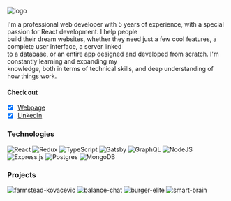 ![logo](https://user-images.githubusercontent.com/101182691/174660783-73c7109b-c85d-4d9f-85c1-0a6252f42c39.gif)

I'm a professional web developer with 5 years of experience, with a special passion for React development. I help people  
build their dream websites, whether they need just a few cool features, a complete user interface, a server linked  
to a database, or an entire app designed and developed from scratch. I'm constantly learning and expanding my  
knowledge, both in terms of technical skills, and deep understanding of how things work.  
#### Check out
- [x] [Webpage](https://thorn29.github.io)
- [x] [LinkedIn](https://www.linkedin.com/in/marko-mutic/)

### Technologies 
![React](https://img.shields.io/badge/react-%2320232a.svg?style=for-the-badge&logo=react&logoColor=%2361DAFB) ![Redux](https://img.shields.io/badge/redux-%23593d88.svg?style=for-the-badge&logo=redux&logoColor=white) ![TypeScript](https://img.shields.io/badge/typescript-%23007ACC.svg?style=for-the-badge&logo=typescript&logoColor=white) ![Gatsby](https://img.shields.io/badge/Gatsby-%23663399.svg?style=for-the-badge&logo=gatsby&logoColor=white) ![GraphQL](https://img.shields.io/badge/-GraphQL-E10098?style=for-the-badge&logo=graphql&logoColor=white) ![NodeJS](https://img.shields.io/badge/node.js-6DA55F?style=for-the-badge&logo=node.js&logoColor=white) ![Express.js](https://img.shields.io/badge/express.js-%23404d59.svg?style=for-the-badge&logo=express&logoColor=%2361DAFB) ![Postgres](https://img.shields.io/badge/postgres-%23316192.svg?style=for-the-badge&logo=postgresql&logoColor=white) ![MongoDB](https://img.shields.io/badge/MongoDB-%234ea94b.svg?style=for-the-badge&logo=mongodb&logoColor=white)  

### Projects
![farmstead-kovacevic](https://user-images.githubusercontent.com/101182691/174673797-740c60ea-9b8e-4340-aaeb-2c329fba544c.gif)
![balance-chat](https://user-images.githubusercontent.com/101182691/174673919-39e37263-7568-429d-9f5c-973feff3de8e.gif)
![burger-elite](https://user-images.githubusercontent.com/101182691/174673953-a03b0f68-a918-49ae-a4fd-588c8db55480.gif)
![smart-brain](https://user-images.githubusercontent.com/101182691/174673973-99ed89ef-5997-4859-9c04-076f592a7de9.gif)





